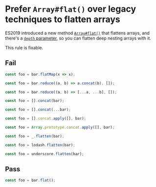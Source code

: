 # Prefer `Array#flat()` over legacy techniques to flatten arrays

ES2019 introduced a new method [`Array#flat()`](https://developer.mozilla.org/en-US/docs/Web/JavaScript/Reference/Global_Objects/Array/flat) that flattens arrays, and there's a [`depth` parameter](https://developer.mozilla.org/en-US/docs/Web/JavaScript/Reference/Global_Objects/Array/flat#parameters), so you can flatten deep nesting arrays with it.

This rule is fixable.

## Fail

```js
const foo = bar.flatMap(x => x);
```

```js
const foo = bar.reduce((a, b) => a.concat(b), []);
```

```js
const foo = bar.reduce((a, b) => [...a, ...b], []);
```

```js
const foo = [].concat(bar);
```

```js
const foo = [].concat(...bar);
```

```js
const foo = [].concat.apply([], bar);
```

```js
const foo = Array.prototype.concat.apply([], bar);
```

```js
const foo = _.flatten(bar);
```

```js
const foo = lodash.flatten(bar);
```

```js
const foo = underscore.flatten(bar);
```

## Pass

```js
const foo = bar.flat();
```

